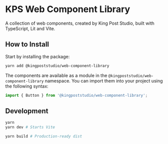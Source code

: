 # KPS Web Component Library

A collection of web components, created by King Post Studio, built with TypeScript, Lit and Vite.

## How to Install

Start by installing the package:

```bash
yarn add @kingpoststudio/web-component-library
```

The components are available as a module in the <code>@kingpoststudio/web-component-library</code> namespace. You can import them into your project using the following syntax:

```typescript
import { Button } from '@kingpoststudio/web-component-library';
```

## Development

```bash
yarn
yarn dev # Starts Vite
```

```bash
yarn build # Production-ready dist
```
